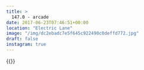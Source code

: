 ```yaml
---
title: >
  147.0 - arcade
date: 2017-06-23T07:46:51+00:00
location: "Electric Lane"
image: "/img/dc2ebadc7e5f645c922490c0deffd772.jpg"
draft: false
instagram: true
---
```


{{<photo src="/img/dc2ebadc7e5f645c922490c0deffd772.jpg">}}
